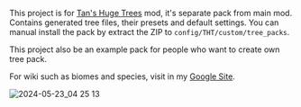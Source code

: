 This project is for [Tan's Huge Trees](https://legacy.curseforge.com/minecraft/mc-mods/tan-huge-trees) mod, it's separate pack from main mod. Contains generated tree files, their presets and default settings. You can manual install the pack by extract the ZIP to `config/THT/custom/tree_packs`.

This project also be an example pack for people who want to create own tree pack.

For wiki such as biomes and species, visit in my [Google Site](https://sites.google.com/view/tannyjung/minecraft-projects/tht/biome).

![2024-05-23_04 25 13](https://github.com/TannyJungMC/THT-tree_pack/assets/42003724/1c86e926-bf8a-4526-ab8a-d8596edfaaba)
